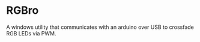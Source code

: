 # RGBro
A windows utility that communicates with an arduino over USB to crossfade RGB LEDs via PWM.
